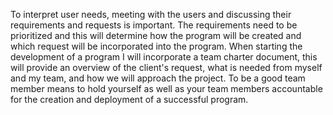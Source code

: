 To interpret user needs, meeting with the users and discussing their requirements and requests is important. The requirements need to be prioritized and this will determine how the program will be created and which request will be incorporated into the program. When starting the development of a program I will incorporate a team charter document, this will provide an overview of the client's request, what is needed from myself and my team, and how we will approach the project. To be a good team member means to hold yourself as well as your team members accountable for the creation and deployment of a successful program. 
